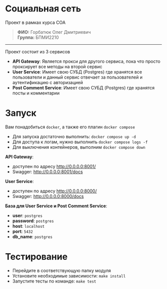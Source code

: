 # Социальная сеть

Проект в рамках курса СОА

> **ФИО:** Горбатюк Олег Дмитриевич \
> **Группа:** БПМИ2210

---

Проект состоит из 3 сервисов

- **API Gateway**: Является прокси для другого сервиса, пока что просто проксирует все методы на второй сервис
- **User Service**: Имеет свою СУБД (Postgres) где хранятся все пользователи и данный сервис отвечает за пользователей и аутентификацию с авторизацией
- **Post Comment Service**: Имеет свою СУБД (Postgres) где хранятся посты и комментарии

# Запуск

Вам понадобиться `docker`, а также его плагин `docker compose`

- Для запуска достаточно выполнить: `docker compose up -d`
- Для доступа к логам, нужно выполнить `docker compose logs -f`
- Для выключения контейнеров, выполним `docker compose down`

**API Gateway**:
- доступен по адресу http://0.0.0.0:8001/
- Swagger: http://0.0.0.0:8001/docs

**User Service**:
- доступен по адресу http://0.0.0.0:8000/
- Swagger: http://0.0.0.0:8000/docs

**База для User Service и Post Comment Service**:
- **user**: `postgres`
- **password**: `postgres`
- **host**: `localhost`
- **port**: `5432`
- **db_name**: `postgres`

# Тестирование

- Перейдите в соответствующую папку модуля
- Установите необходимые зависимости: `make install`
- Запустите тесты по команде: `make test`
